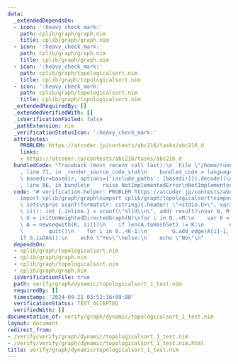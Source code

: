 ```yaml
---
data:
  _extendedDependsOn:
  - icon: ':heavy_check_mark:'
    path: cplib/graph/graph.nim
    title: cplib/graph/graph.nim
  - icon: ':heavy_check_mark:'
    path: cplib/graph/graph.nim
    title: cplib/graph/graph.nim
  - icon: ':heavy_check_mark:'
    path: cplib/graph/topologicalsort.nim
    title: cplib/graph/topologicalsort.nim
  - icon: ':heavy_check_mark:'
    path: cplib/graph/topologicalsort.nim
    title: cplib/graph/topologicalsort.nim
  _extendedRequiredBy: []
  _extendedVerifiedWith: []
  _isVerificationFailed: false
  _pathExtension: nim
  _verificationStatusIcon: ':heavy_check_mark:'
  attributes:
    PROBLEM: https://atcoder.jp/contests/abc216/tasks/abc216_d
    links:
    - https://atcoder.jp/contests/abc216/tasks/abc216_d
  bundledCode: "Traceback (most recent call last):\n  File \"/home/runner/.local/lib/python3.10/site-packages/onlinejudge_verify/documentation/build.py\"\
    , line 71, in _render_source_code_stat\n    bundled_code = language.bundle(stat.path,\
    \ basedir=basedir, options={'include_paths': [basedir]}).decode()\n  File \"/home/runner/.local/lib/python3.10/site-packages/onlinejudge_verify/languages/nim.py\"\
    , line 86, in bundle\n    raise NotImplementedError\nNotImplementedError\n"
  code: "# verification-helper: PROBLEM https://atcoder.jp/contests/abc216/tasks/abc216_d\n\
    import cplib/graph/graph\nimport cplib/graph/topologicalsort\nimport sequtils,\
    \ sets\nproc scanf(formatstr: cstring){.header: \"<stdio.h>\", varargs.}\nproc\
    \ ii(): int {.inline.} = scanf(\"%lld\\n\", addr result)\nvar N, M = ii()\nvar\
    \ G = initUnWeightedDirectedGraph(N)\nfor i in 0..<M:\n    var K = ii()\n    var\
    \ A = newseqwith(K, ii())\n    if len(A.toHashSet) != K:\n        echo \"No\"\n\
    \        quit()\n    for i in 0..<K-1:\n        G.add_edge(A[i]-1, A[i+1]-1)\n\
    if G.isDAG():\n    echo \"Yes\"\nelse:\n    echo \"No\"\n"
  dependsOn:
  - cplib/graph/topologicalsort.nim
  - cplib/graph/graph.nim
  - cplib/graph/topologicalsort.nim
  - cplib/graph/graph.nim
  isVerificationFile: true
  path: verify/graph/dynamic/topologicalsort_1_test.nim
  requiredBy: []
  timestamp: '2024-09-21 03:52:16+09:00'
  verificationStatus: TEST_ACCEPTED
  verifiedWith: []
documentation_of: verify/graph/dynamic/topologicalsort_1_test.nim
layout: document
redirect_from:
- /verify/verify/graph/dynamic/topologicalsort_1_test.nim
- /verify/verify/graph/dynamic/topologicalsort_1_test.nim.html
title: verify/graph/dynamic/topologicalsort_1_test.nim
---
```

